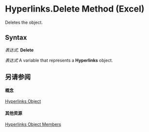 
# Hyperlinks.Delete Method (Excel)

Deletes the object.


## Syntax

 _表达式_. **Delete**

 _表达式_ A variable that represents a **Hyperlinks** object.


## 另请参阅


#### 概念


[Hyperlinks Object](de28e0af-7a4c-56c3-5fe5-ac47d1654628.md)
#### 其他资源


[Hyperlinks Object Members](http://msdn.microsoft.com/library/ab074196-6a61-66da-4cc1-839d690fef99%28Office.15%29.aspx)